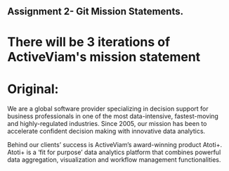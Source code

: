 ## Assignment 2- Git Mission Statements.

# There will be 3 iterations of ActiveViam's mission statement

# Original:
We are a global software provider specializing in decision support for business professionals in one of the most data-intensive, fastest-moving and highly-regulated industries. Since 2005, our mission has been to accelerate confident decision making with innovative data analytics.

Behind our clients’ success is ActiveViam’s award-winning product Atoti+.  Atoti+ is a ‘fit for purpose’ data analytics platform that combines powerful data aggregation, visualization and workflow management functionalities.